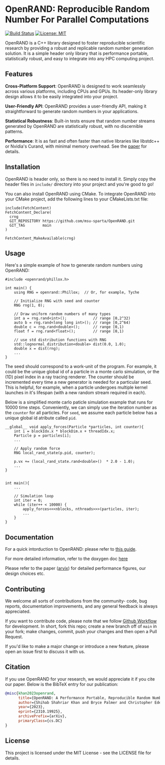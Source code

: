 # OpenRAND: Reproducible Random Number For Parallel Computations
[![Build Status](https://github.com/shihab-shahriar/rnd/actions/workflows/run-tests.yml/badge.svg)](https://github.com/shihab-shahriar/rnd/actions)
[![License: MIT](https://img.shields.io/badge/License-MIT-yellow.svg)](https://opensource.org/licenses/MIT)

OpenRAND is a C++ library designed to foster reproducible scientific research by providing a robust and replicable random number generation solution. It is a simple header only library that is performance portable, statistically robust, and easy to integrate into any HPC computing project.

## Features
**Cross-Platform Support**: OpenRAND is designed to work seamlessly across various platforms, including CPUs and GPUs. Its header-only library design allows it to be easily integrated into your project.

**User-Friendly API**: OpenRAND provides a user-friendly API, making it straightforward to generate random numbers in your applications.

**Statistical Robustness**: Built-in tests ensure that random number streams generated by OpenRAND are statistically robust, with no discernible patterns.

**Performance**: It is as fast and often faster than native libraries like libstdc++ or Nvidia's Curand, with minimal memory overhead. See the [paper](https://arxiv.org/abs/2310.19925) for details.


## Installation
OpenRAND is header only, so there is no need to install it. Simply copy the header files in `include/` directory into your project and you're good to go!

You can also install OpenRAND using CMake. To integrate OpenRAND into your CMake project, add the following lines to your CMakeLists.txt file:

```
include(FetchContent)
FetchContent_Declare(
  crng
  GIT_REPOSITORY https://github.com/msu-sparta/OpenRAND.git
  GIT_TAG        main
)

FetchContent_MakeAvailable(crng)
```


## Usage
Here's a simple example of how to generate random numbers using OpenRAND:

```
#include <openrand/phillox.h>

int main() {
    using RNG = openrand::Phillox;  // Or, for example, Tyche
    
    // Initialize RNG with seed and counter
    RNG rng(1, 0);

    // Draw uniform random numbers of many types
    int a = rng.rand<int>();            // range [0,2^32) 
    auto b = rng.rand<long long int>(); // range [0,2^64)
    double c = rng.rand<double>();      // range [0,1)
    float f = rng.rand<float>();        // range [0,1)

    // use std distribution functions with RNG
    std::lognormal_distribution<double> dist(0.0, 1.0);
    double x = dist(rng);
    ...
}
```

The seed should correspond to a work-unit of the program. For example, it could be the unique global id of a particle in a monte carlo simulation, or the (1D) pixel index in a ray tracing renderer. The counter should be incremented every time a new generator is needed for a particular seed. This is helpful, for example, when a particle undergoes multiple kernel launches in it's lifespan (with a new random stream required in each).

Below is a simplified monte carlo paticle simulation example that runs for 10000 time steps. Conveniently, we can simply use the iteration number as the `counter` for all particles. For `seed`, we assume each particle below has a unique global id atribute called `pid`. 

```
__global__ void apply_forces(Particle *particles, int counter){
    int i = blockIdx.x * blockDim.x + threadIdx.x;
    Particle p = particles[i];
    ...

    // Apply random force
    RNG local_rand_state(p.pid, counter);
    
    p.vx += (local_rand_state.rand<double>()  * 2.0 - 1.0);
    ...
}


int main(){
    ...

    // Simulation loop
    int iter = 0;
    while (iter++ < 10000) {
        apply_forces<<<nblocks, nthreads>>>(particles, iter);
        ...
    }
}
```

## Documentation
For a quick intorduction to OpenRAND: please refer to [this guide](https://msu-sparta.github.io/OpenRAND/md_quickstart.html).

For more detailed information, refer to the doxygen doc [here](https://msu-sparta.github.io/OpenRAND/)

Please refer to the paper ([arvix](https://arxiv.org/abs/2310.19925)) for detailed performance figures, our design choices etc.

## Contributing
We welcome all sorts of contributions from the community- code, bug reports, documentation improvements, and any general feedback is always appreciated. 

If you want to contribute code, please note that we follow [Github Workflow](https://docs.github.com/en/get-started/quickstart/github-flow) for development. In short, fork this repo; create a new branch off of `main` in your fork; make changes, commit, push your changes and then open a Pull Request. 

If you'd like to make a major change or introduce a new feature, please open an issue first to discuss it with us.

## Citation
If you use OpenRAND for your research, we would appreciate it if you cite our paper. Below is the BibTeX entry for our publication:
```bibtex
@misc{khan2023openrand,
      title={OpenRAND: A Performance Portable, Reproducible Random Number Generation Library for Parallel Computations}, 
      author={Shihab Shahriar Khan and Bryce Palmer and Christopher Edelmaierd and Hasan Metin Aktulga},
      year={2023},
      eprint={2310.19925},
      archivePrefix={arXiv},
      primaryClass={cs.DC}
}
```

## License
This project is licensed under the MIT License - see the LICENSE file for details.

